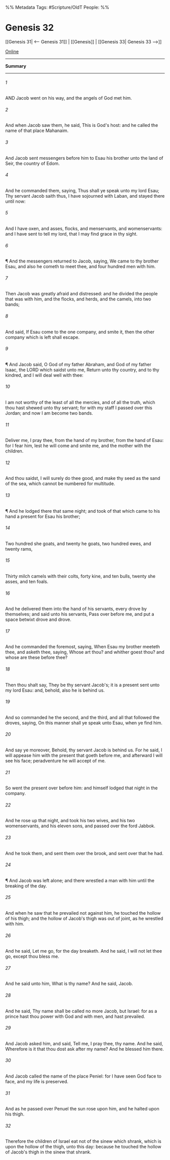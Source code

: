 

%% Metadata
Tags: #Scripture/OldT
People: 
%%
# Genesis 32
[[Genesis 31| <-- Genesis 31]] | [[Genesis]] | [[Genesis 33| Genesis 33 -->]]

[Online](https://churchofjesuschrist.org/study/scriptures/ot/gen/32?lang=eng)

---
__Summary__



---

###### 1
AND Jacob went on his way, and the angels of God met him.
###### 2
And when Jacob saw them, he said, This is God's host: and he called the name of that place Mahanaim.
###### 3
And Jacob sent messengers before him to Esau his brother unto the land of Seir, the country of Edom.
###### 4
And he commanded them, saying, Thus shall ye speak unto my lord Esau; Thy servant Jacob saith thus, I have sojourned with Laban, and stayed there until now:
###### 5
And I have oxen, and asses, flocks, and menservants, and womenservants: and I have sent to tell my lord, that I may find grace in thy sight.
###### 6
¶ And the messengers returned to Jacob, saying, We came to thy brother Esau, and also he cometh to meet thee, and four hundred men with him.
###### 7
Then Jacob was greatly afraid and distressed: and he divided the people that was with him, and the flocks, and herds, and the camels, into two bands;
###### 8
And said, If Esau come to the one company, and smite it, then the other company which is left shall escape.
###### 9
¶ And Jacob said, O God of my father Abraham, and God of my father Isaac, the LORD which saidst unto me, Return unto thy country, and to thy kindred, and I will deal well with thee:
###### 10
I am not worthy of the least of all the mercies, and of all the truth, which thou hast shewed unto thy servant; for with my staff I passed over this Jordan; and now I am become two bands.
###### 11
Deliver me, I pray thee, from the hand of my brother, from the hand of Esau: for I fear him, lest he will come and smite me, and the mother with the children.
###### 12
And thou saidst, I will surely do thee good, and make thy seed as the sand of the sea, which cannot be numbered for multitude.
###### 13
¶ And he lodged there that same night; and took of that which came to his hand a present for Esau his brother;
###### 14
Two hundred she goats, and twenty he goats, two hundred ewes, and twenty rams,
###### 15
Thirty milch camels with their colts, forty kine, and ten bulls, twenty she asses, and ten foals.
###### 16
And he delivered them into the hand of his servants, every drove by themselves; and said unto his servants, Pass over before me, and put a space betwixt drove and drove.
###### 17
And he commanded the foremost, saying, When Esau my brother meeteth thee, and asketh thee, saying, Whose art thou?  and whither goest thou?  and whose are these before thee?
###### 18
Then thou shalt say, They be thy servant Jacob's; it is a present sent unto my lord Esau: and, behold, also he is behind us.
###### 19
And so commanded he the second, and the third, and all that followed the droves, saying, On this manner shall ye speak unto Esau, when ye find him.
###### 20
And say ye moreover, Behold, thy servant Jacob is behind us. For he said, I will appease him with the present that goeth before me, and afterward I will see his face; peradventure he will accept of me.
###### 21
So went the present over before him: and himself lodged that night in the company.
###### 22
And he rose up that night, and took his two wives, and his two womenservants, and his eleven sons, and passed over the ford Jabbok.
###### 23
And he took them, and sent them over the brook, and sent over that he had.
###### 24
¶ And Jacob was left alone; and there wrestled a man with him until the breaking of the day.
###### 25
And when he saw that he prevailed not against him, he touched the hollow of his thigh; and the hollow of Jacob's thigh was out of joint, as he wrestled with him.
###### 26
And he said, Let me go, for the day breaketh.  And he said, I will not let thee go, except thou bless me.
###### 27
And he said unto him, What is thy name?  And he said, Jacob.
###### 28
And he said, Thy name shall be called no more Jacob, but Israel: for as a prince hast thou power with God and with men, and hast prevailed.
###### 29
And Jacob asked him, and said, Tell me, I pray thee, thy name.  And he said, Wherefore is it that thou dost ask after my name?  And he blessed him there.
###### 30
And Jacob called the name of the place Peniel: for I have seen God face to face, and my life is preserved.
###### 31
And as he passed over Penuel the sun rose upon him, and he halted upon his thigh.
###### 32
Therefore the children of Israel eat not of the sinew which shrank, which is upon the hollow of the thigh, unto this day: because he touched the hollow of Jacob's thigh in the sinew that shrank.



